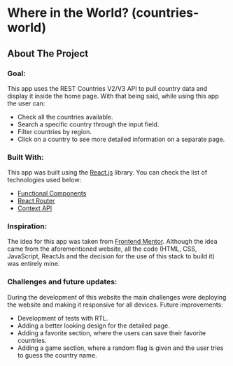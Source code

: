 # Where in the World? (countries-world)
## About The Project
### Goal:
This app uses the REST Countries V2/V3 API to pull country data and display it inside the home page.
With that being said, while using this app the user can:
* Check all the countries available.
* Search a specific country through the input field.
* Filter countries by region.
* Click on a country to see more detailed information on a separate page.


### Built With:
This app was built using the [React.js](https://reactjs.org/) library. You can check the list of technologies used below:
* [Functional Components](https://reactjs.org/docs/state-and-lifecycle.html?)
* [React Router](https://v5.reactrouter.com/web/guides/quick-start)
* [Context API](https://reactjs.org/docs/context.html#api)


### Inspiration:
The idea for this app was taken from [Frontend Mentor](https://www.frontendmentor.io/challenges/rest-countries-api-with-color-theme-switcher-5cacc469fec04111f7b848ca).
Although the idea came from the aforementioned website, all the code (HTML, CSS, JavaScript, ReactJs and the decision for the use of this stack to build it) was entirely mine.

### Challenges and future updates:
During the development of this website the main challenges were deploying the website and making it responsive for all devices.
Future improvements:
* Development of tests with RTL.
* Adding a better looking design for the detailed page.
* Adding a favorite section, where the users can save their favorite countries.
* Adding a game section, where a random flag is given and the user tries to guess the country name.
